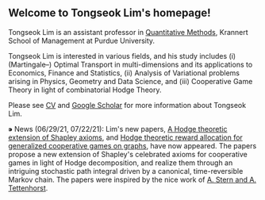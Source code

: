 ## Welcome to Tongseok Lim's homepage!

Tongseok Lim is an assistant professor in [Quantitative Methods](https://krannert.purdue.edu/directory/view.php?search=FacArea&FacAreaList=61), Krannert School of Management at Purdue University.

Tongseok Lim is interested in various fields, and his study includes (i) (Martingale–) Optimal Transport in multi-dimensions and its applications to Economics, Finance and Statistics, (ii) Analysis of Variational problems arising in Physics, Geometry and Data Science, and (iii) Cooperative Game Theory in light of combinatorial Hodge Theory.

Please see [CV](https://tlim0213.github.io/folder/TLIM_CV.pdf) and [Google Scholar](https://scholar.google.com/citations?user=n-Qz1vgAAAAJ&hl=en) for more information about Tongseok Lim.

⁍ News (06/29/21, 07/22/21): Lim's new papers, [A Hodge theoretic extension of Shapley axioms](https://tlim0213.github.io/folder/papers/ShapleyAxioms.pdf), and [Hodge theoretic reward allocation for generalized cooperative games on graphs](https://tlim0213.github.io/folder/papers/ShapleyGeneralGraph.pdf), have now appeared. The papers propose a new extension of Shapley's celebrated axioms for cooperative games in light of Hodge decomposition, and realize them through an intriguing stochastic path integral driven by a canonical, time-reversible Markov chain. The papers were inspired by the nice work of [A. Stern and A. Tettenhorst](https://arxiv.org/abs/1709.08318).
